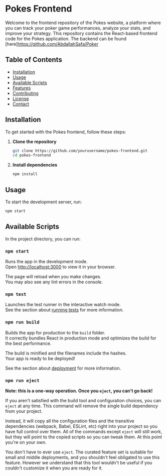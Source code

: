 # Pokes Frontend

Welcome to the frontend repository of the Pokes website, a platform where you can track your poker game performances, analyze your stats, and improve your strategy. This repository contains the React-based frontend code for the Pokes application. The backend can be found [here]https://github.com/AbdallahSafa/Poker

## Table of Contents

- [Installation](#installation)
- [Usage](#usage)
- [Available Scripts](#available-scripts)
- [Features](#features)
- [Contributing](#contributing)
- [License](#license)
- [Contact](#contact)

## Installation

To get started with the Pokes frontend, follow these steps:

1. **Clone the repository**

    ```bash
    git clone https://github.com/yourusername/pokes-frontend.git
    cd pokes-frontend
    ```

2. **Install dependencies**

    ```bash
    npm install
    ```

## Usage

To start the development server, run:

```bash
npm start
```

## Available Scripts

In the project directory, you can run:

### `npm start`

Runs the app in the development mode.\
Open [http://localhost:3000](http://localhost:3000) to view it in your browser.

The page will reload when you make changes.\
You may also see any lint errors in the console.

### `npm test`

Launches the test runner in the interactive watch mode.\
See the section about [running tests](https://facebook.github.io/create-react-app/docs/running-tests) for more information.

### `npm run build`

Builds the app for production to the `build` folder.\
It correctly bundles React in production mode and optimizes the build for the best performance.

The build is minified and the filenames include the hashes.\
Your app is ready to be deployed!

See the section about [deployment](https://facebook.github.io/create-react-app/docs/deployment) for more information.

### `npm run eject`

**Note: this is a one-way operation. Once you `eject`, you can't go back!**

If you aren't satisfied with the build tool and configuration choices, you can `eject` at any time. This command will remove the single build dependency from your project.

Instead, it will copy all the configuration files and the transitive dependencies (webpack, Babel, ESLint, etc) right into your project so you have full control over them. All of the commands except `eject` will still work, but they will point to the copied scripts so you can tweak them. At this point you're on your own.

You don't have to ever use `eject`. The curated feature set is suitable for small and middle deployments, and you shouldn't feel obligated to use this feature. However we understand that this tool wouldn't be useful if you couldn't customize it when you are ready for it.

